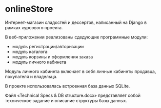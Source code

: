 # onlineStore

Интернет-магазин сладостей и дессертов, написанный на Django в рамках курсового проекта.

В веб-приложении реализованы сдедующие программные модули: 
- модуль регистрации/авторизации
- модуль каталога
- модуль корзины и оформления заказа
- модуль личного кабинета

Модуль личного кабинета включает в себя личные кабинеты продавца, покупателя и владельца.

В проекте использовалась встроенная база данных SQLite.

Файл «‎Technical Specs & DB structure.docx» представляет собой техническое задание и описание структуры базы данных.

